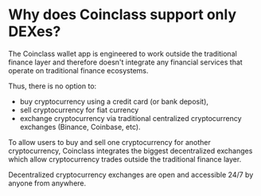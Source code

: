 # Why does Coinclass support only DEXes?

The Coinclass wallet app is engineered to work outside the traditional finance layer and therefore doesn't integrate any financial services that operate on traditional finance ecosystems.

Thus, there is no option to:

- buy cryptocurrency using a credit card (or bank deposit),
- sell cryptocurrency for fiat currency
- exchange cryptocurrency via traditional centralized cryptocurrency exchanges (Binance, Coinbase, etc).

To allow users to buy and sell one cryptocurrency for another cryptocurrency, Coinclass integrates the biggest decentralized exchanges which allow cryptocurrency trades outside the traditional finance layer.

Decentralized cryptocurrency exchanges are open and accessible 24/7 by anyone from anywhere.
